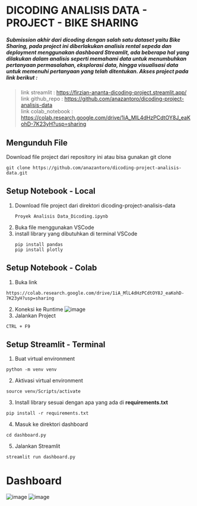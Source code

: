 # DICODING ANALISIS DATA - PROJECT - BIKE SHARING 
##### Submission akhir dari dicoding dengan salah satu dataset yaitu **Bike Sharing**, pada project ini diberlakukan analisis rental sepeda dan deployment menggunakan dashboard Streamlit, ada beberapa hal yang dilakukan dalam analisis seperti memahami data untuk menumbuhkan pertanyaan permasalahan, eksplorasi data, hingga visualisasi data untuk memenuhi pertanyaan yang telah ditentukan. Akses project pada link berikut : 

> link streamlit : https://firzian-ananta-dicoding-project.streamlit.app/ <br>
link github_repo : https://github.com/anazantoro/dicoding-project-analisis-data <br>
link colab_notebook : https://colab.research.google.com/drive/1iA_MlL4dHzPCdtOY8J_eaKohD-7K23yH?usp=sharing

## Mengunduh File
  Download file project dari repository ini atau bisa gunakan git clone
  ```
  git clone https://github.com/anazantoro/dicoding-project-analisis-data.git
  ```

## Setup Notebook - Local
1. Download file project dari direktori dicoding-project-analisis-data
   ```
   Proyek Analisis Data_Dicoding.ipynb
   ```
2. Buka file menggunakan VSCode
3. install library yang dibutuhkan di terminal VSCode
   ```
   pip install pandas
   pip install plotly
   ```
## Setup Notebook - Colab
1. Buka link
  ```
  https://colab.research.google.com/drive/1iA_MlL4dHzPCdtOY8J_eaKohD-7K23yH?usp=sharing
  ```
2. Koneksi ke Runtime
   ![image](https://github.com/user-attachments/assets/3226138b-d080-4c03-9422-087fd86eed5a) <br>
3. Jalankan Project
  ```
  CTRL + F9
  ```
## Setup Streamlit - Terminal
1. Buat virtual environment
  ```
  python -m venv venv
  ```
2. Aktivasi virtual environment
  ```
  source venv/Scripts/activate
  ```
3. Install library sesuai dengan apa yang ada di **requirements.txt**
  ```
  pip install -r requirements.txt
  ```
4. Masuk ke direktori dashboard
  ```
  cd dashboard.py
  ```
5. Jalankan Streamlit
  ```
  streamlit run dashboard.py
  ```

# Dashboard
![image](https://github.com/user-attachments/assets/9fa870c5-6cfa-45ea-bbfe-6ad971e1c98e)
![image](https://github.com/user-attachments/assets/4319561d-e60b-4260-99e8-06b51682f988)
